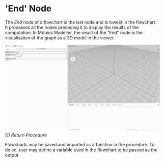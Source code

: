# 'End' Node

The _End_ node of a flowchart is the last node and is lowest in the flowchart. It processes all the nodes preceding it to display the results of the computation. In Möbius Modeller, the result of the "End" node is the visualisation of the graph as a 3D model in the viewer.

![Procedure End Node](./imgs/1.2-procedure-end.png)
*(1) Return Procedure*

Flowcharts may be saved and imported as a function in the procedure. To do so, user may define a variable used in the flowchart to be passed as the output.